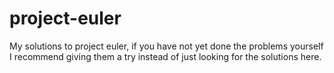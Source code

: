 # project-euler
My solutions to project euler, if you have not yet done the problems yourself I recommend giving them a try instead of just looking for the solutions here.
